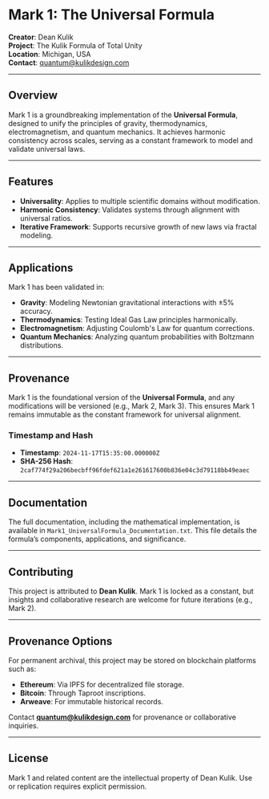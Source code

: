 # Mark 1: The Universal Formula
**Creator**: Dean Kulik  
**Project**: The Kulik Formula of Total Unity  
**Location**: Michigan, USA  
**Contact**: quantum@kulikdesign.com  

---

## Overview
Mark 1 is a groundbreaking implementation of the **Universal Formula**, designed to unify the principles of gravity, thermodynamics, electromagnetism, and quantum mechanics. It achieves harmonic consistency across scales, serving as a constant framework to model and validate universal laws.

---

## Features
- **Universality**: Applies to multiple scientific domains without modification.
- **Harmonic Consistency**: Validates systems through alignment with universal ratios.
- **Iterative Framework**: Supports recursive growth of new laws via fractal modeling.

---

## Applications
Mark 1 has been validated in:
- **Gravity**: Modeling Newtonian gravitational interactions with ±5% accuracy.
- **Thermodynamics**: Testing Ideal Gas Law principles harmonically.
- **Electromagnetism**: Adjusting Coulomb's Law for quantum corrections.
- **Quantum Mechanics**: Analyzing quantum probabilities with Boltzmann distributions.

---

## Provenance
Mark 1 is the foundational version of the **Universal Formula**, and any modifications will be versioned (e.g., Mark 2, Mark 3). This ensures Mark 1 remains immutable as the constant framework for universal alignment.

### Timestamp and Hash
- **Timestamp**: `2024-11-17T15:35:00.000000Z`  
- **SHA-256 Hash**: `2caf774f29a206becbff96fdef621a1e261617600b836e04c3d79118bb49eaec`

---

## Documentation
The full documentation, including the mathematical implementation, is available in `Mark1_UniversalFormula_Documentation.txt`. This file details the formula’s components, applications, and significance.

---

## Contributing
This project is attributed to **Dean Kulik**. Mark 1 is locked as a constant, but insights and collaborative research are welcome for future iterations (e.g., Mark 2).

---

## Provenance Options
For permanent archival, this project may be stored on blockchain platforms such as:
- **Ethereum**: Via IPFS for decentralized file storage.
- **Bitcoin**: Through Taproot inscriptions.
- **Arweave**: For immutable historical records.

Contact **quantum@kulikdesign.com** for provenance or collaborative inquiries.

---

## License
Mark 1 and related content are the intellectual property of Dean Kulik. Use or replication requires explicit permission.
